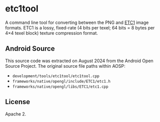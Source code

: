 # etc1tool

A command line tool for converting between the PNG and
[ETC1](https://registry.khronos.org/DataFormat/specs/1.3/dataformat.1.3.html#ETC1)
image formats. ETC1 is a lossy, fixed-rate (4 bits per texel; 64 bits = 8 bytes
per 4×4 texel block) texture compression format.

## Android Source

This source code was extracted on August 2024 from the Android Open Source
Project. The original source file paths within AOSP:

- `development/tools/etc1tool/etc1tool.cpp`
- `frameworks/native/opengl/include/ETC1/etc1.h`
- `frameworks/native/opengl/libs/ETC1/etc1.cpp`

## License

Apache 2.
